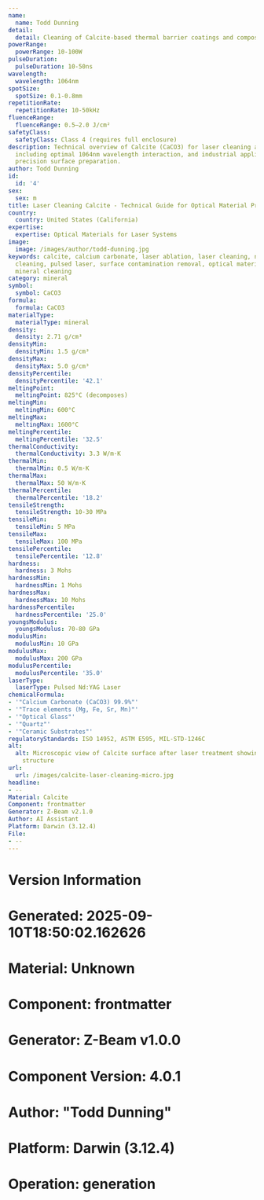 ```yaml
---
name:
  name: Todd Dunning
detail:
  detail: Cleaning of Calcite-based thermal barrier coatings and composite materials
powerRange:
  powerRange: 10-100W
pulseDuration:
  pulseDuration: 10-50ns
wavelength:
  wavelength: 1064nm
spotSize:
  spotSize: 0.1-0.8mm
repetitionRate:
  repetitionRate: 10-50kHz
fluenceRange:
  fluenceRange: 0.5–2.0 J/cm²
safetyClass:
  safetyClass: Class 4 (requires full enclosure)
description: Technical overview of Calcite (CaCO3) for laser cleaning applications,
  including optimal 1064nm wavelength interaction, and industrial applications in
  precision surface preparation.
author: Todd Dunning
id:
  id: '4'
sex:
  sex: m
title: Laser Cleaning Calcite - Technical Guide for Optical Material Processing
country:
  country: United States (California)
expertise:
  expertise: Optical Materials for Laser Systems
image:
  image: /images/author/todd-dunning.jpg
keywords: calcite, calcium carbonate, laser ablation, laser cleaning, non-contact
  cleaning, pulsed laser, surface contamination removal, optical material processing,
  mineral cleaning
category: mineral
symbol:
  symbol: CaCO3
formula:
  formula: CaCO3
materialType:
  materialType: mineral
density:
  density: 2.71 g/cm³
densityMin:
  densityMin: 1.5 g/cm³
densityMax:
  densityMax: 5.0 g/cm³
densityPercentile:
  densityPercentile: '42.1'
meltingPoint:
  meltingPoint: 825°C (decomposes)
meltingMin:
  meltingMin: 600°C
meltingMax:
  meltingMax: 1600°C
meltingPercentile:
  meltingPercentile: '32.5'
thermalConductivity:
  thermalConductivity: 3.3 W/m·K
thermalMin:
  thermalMin: 0.5 W/m·K
thermalMax:
  thermalMax: 50 W/m·K
thermalPercentile:
  thermalPercentile: '18.2'
tensileStrength:
  tensileStrength: 10-30 MPa
tensileMin:
  tensileMin: 5 MPa
tensileMax:
  tensileMax: 100 MPa
tensilePercentile:
  tensilePercentile: '12.8'
hardness:
  hardness: 3 Mohs
hardnessMin:
  hardnessMin: 1 Mohs
hardnessMax:
  hardnessMax: 10 Mohs
hardnessPercentile:
  hardnessPercentile: '25.0'
youngsModulus:
  youngsModulus: 70-80 GPa
modulusMin:
  modulusMin: 10 GPa
modulusMax:
  modulusMax: 200 GPa
modulusPercentile:
  modulusPercentile: '35.0'
laserType:
  laserType: Pulsed Nd:YAG Laser
chemicalFormula:
- '"Calcium Carbonate (CaCO3) 99.9%"'
- '"Trace elements (Mg, Fe, Sr, Mn)"'
- '"Optical Glass"'
- '"Quartz"'
- '"Ceramic Substrates"'
regulatoryStandards: ISO 14952, ASTM E595, MIL-STD-1246C
alt:
  alt: Microscopic view of Calcite surface after laser treatment showing clean crystalline
    structure
url:
  url: /images/calcite-laser-cleaning-micro.jpg
headline:
- --
Material: Calcite
Component: frontmatter
Generator: Z-Beam v2.1.0
Author: AI Assistant
Platform: Darwin (3.12.4)
File:
- --
---
```


# Version Information
# Generated: 2025-09-10T18:50:02.162626
# Material: Unknown
# Component: frontmatter
# Generator: Z-Beam v1.0.0
# Component Version: 4.0.1
# Author: "Todd Dunning"
# Platform: Darwin (3.12.4)
# Operation: generation
